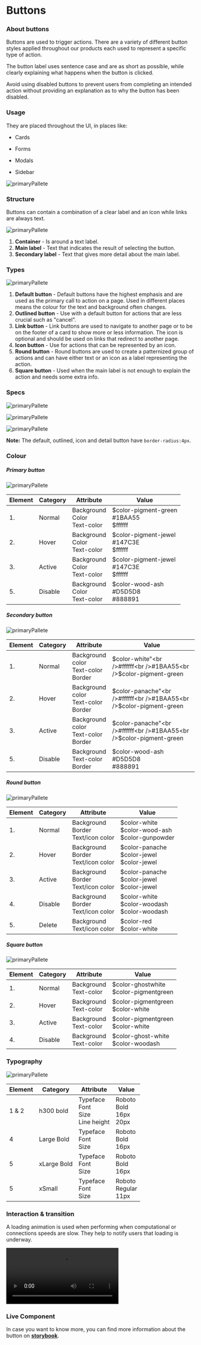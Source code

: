 # Buttons



### About buttons

Buttons are used to trigger actions. There are a variety of different button styles applied throughout our products each used to represent a specific type of action.

The button label uses sentence case and are as short as possible, while clearly explaining what happens when the button is clicked.

Avoid using disabled buttons to prevent users from completing an intended action without providing an explanation as to why the button has been disabled.



### Usage 

 They are placed throughout the UI, in places like:

- Cards

- Forms

- Modals

- Sidebar

![primaryPallete](./media/button-usage.png)



### Structure

Buttons can contain a combination of a clear label and an icon while links are always text.

![primaryPallete](./media/button-struture.png)

1. **Container** - Is around a text label.   
2. **Main label** - Text that indicates the result of selecting the button.
4. **Secondary label** - Text that gives more detail about the main label.



### Types

![primaryPallete](./media/button-variations.png)

1. **Default button** - Default buttons have the highest emphasis and are used as the primary call to action on a page. Used in different places means the colour for the text and background often changes.
2. **Outlined button** - Use with a default button for actions that are less crucial such as "cancel". 
3. **Link button** - Link buttons are used to navigate to another page or to be on the footer of a card to show more or less information. The icon is optional and should be used on links that redirect to another page. 
4. **Icon button** - Use for actions that can be represented by an icon.
5. **Round button** - Round buttons are used to create a patternized group of actions and can have either text or an icon as a label representing the action.
6. **Square button** - Used when the main label is not enough to explain the action and needs some extra info.



### Specs

![primaryPallete](./media/buttons-specs.png)

![primaryPallete](./media/buttons-specs2.png)

![primaryPallete](./media/buttons-specs3.png)

**Note:** The default, outlined, icon and detail button have `border-radius:4px`. 



### Colour

##### Primary button

![primaryPallete](./media/button-color-primary.png)

| Element | Category | Attribute                             | Value                                           |
| ------- | -------- | ------------------------------------- | ----------------------------------------------- |
| 1.      | Normal   | Background<br />Color<br />Text-color | $color-pigment-green<br />#1BAA55<br />\$ffffff |
| 2.      | Hover    | Background<br />Color<br />Text-color | $color-pigment-jewel<br />#147C3E<br />\$ffffff |
| 3.      | Active   | Background<br />Color<br />Text-color | $color-pigment-jewel<br />#147C3E<br />\$ffffff |
| 5.      | Disable  | Background<br />Color<br />Text-color | $color-wood-ash<br />#D5D5D8<br />#888891       |



##### Secondary button

![primaryPallete](./media/button-color-secondary.png)

| Element | Category | Attribute                                         | Value                                                        |
| ------- | -------- | ------------------------------------------------- | ------------------------------------------------------------ |
| 1.      | Normal   | Background<br />color<br />Text-color<br />Border | $color-white"<br />#ffffff<br />#1BAA55<br />$color-pigment-green |
| 2.      | Hover    | Background<br />color<br />Text-color<br />Border | $color-panache"<br />#ffffff<br />#1BAA55<br />$color-pigment-green |
| 3.      | Active   | Background<br />color<br />Text-color<br />Border | $color-panache"<br />#ffffff<br />#1BAA55<br />$color-pigment-green |
| 5.      | Disable  | Background<br />Text-color<br />Border            | $color-wood-ash<br />#D5D5D8<br />#888891                    |



##### Round button

![primaryPallete](./media/button-color-round.png)

| Element | Category | Attribute                                   | Value                                                      |
| ------- | -------- | ------------------------------------------- | ---------------------------------------------------------- |
| 1.      | Normal   | Background<br />Border<br />Text/icon color | \$color-white<br />​\$color-wood-ash<br />​\$color-gunpowder |
| 2.      | Hover    | Background<br />Border<br />Text/icon color | \$color-panache<br />\$color-jewel<br />​\$color-jewel      |
| 3.      | Active   | Background<br />Border<br />Text/icon color | \$color-panache<br />\$color-jewel<br />\$color-jewel      |
| 4.      | Disable  | Background<br />Border<br />Text/icon color | \$color-white<br />\$​color-woodash<br />​\$color-woodash    |
| 5.      | Delete   | Background<br />Text/icon color             | \$color-red<br />\$color-white                             |



##### Square button

![primaryPallete](./media/button-color-detail.png)

| Element | Category | Attribute                  | Value                                        |
| ------- | -------- | -------------------------- | -------------------------------------------- |
| 1.      | Normal   | Background<br />Text-color | \$color-ghostwhite<br />​\$color-pigmentgreen |
| 2.      | Hover    | Background<br />Text-color | \$color-pigmentgreen<br />​​\$color-white      |
| 3.      | Active   | Background<br />Text-color | \$color-pigmentgreen<br />\$color-white      |
| 4.      | Disable  | Background<br />Text-color | \$color-ghost-white<br />​\$color-woodash     |



### Typography

![primaryPallete](./media/button-typography.png)

| Element | Category    | Attribute                                     | Value                                 |
| ------- | ----------- | --------------------------------------------- | ------------------------------------- |
| 1 & 2   | h300 bold   | Typeface<br />Font<br />Size<br />Line height | Roboto <br />Bold<br />16px<br />20px |
| 4       | Large Bold  | Typeface<br />Font<br />Size                  | Roboto <br />Bold<br />16px           |
| 5       | xLarge Bold | Typeface<br />Font<br />Size                  | Roboto<br />Bold<br />16px            |
| 5       | xSmall      | Typeface<br />Font<br />Size                  | Roboto<br />Regular<br />11px         |



### Interaction & transition

A loading animation is used when performing when computational or connections speeds are slow. They help to notify users that loading is underway. 

![primaryPallete](./media/button_anim.mp4  ':include width=100% controls=true loop=true')



### Live Component 

In case you want to know more, you can find more information about the button on **[storybook](http://abacus.app.betfair/docs/#/)**.
